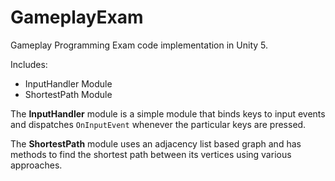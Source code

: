 # GameplayExam
Gameplay Programming Exam code implementation in Unity 5.

Includes:
* InputHandler Module
* ShortestPath Module

The **InputHandler** module is a simple module that binds keys to input events and dispatches `OnInputEvent` whenever the particular keys are pressed.

The **ShortestPath** module uses an adjacency list based graph and has methods to find the shortest path between its vertices using various approaches.
